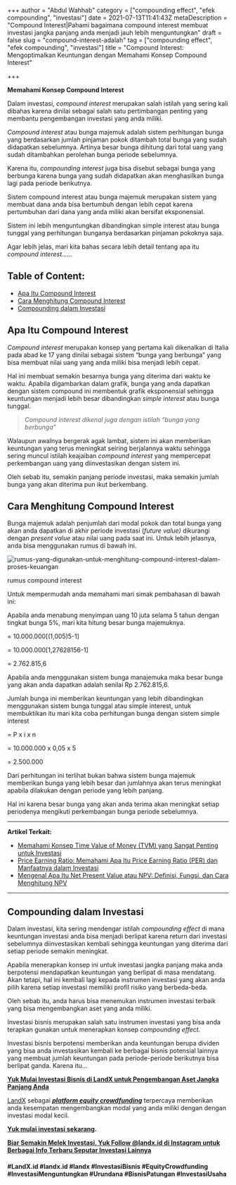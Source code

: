 +++
author = "Abdul Wahhab"
category = ["compounding effect", "efek compounding", "investasi"]
date = 2021-07-13T11:41:43Z
metaDescription = "Compound Interest|Pahami bagaimana compound interest membuat investasi jangka panjang anda menjadi jauh lebih menguntungkan"
draft = false
slug = "compound-interest-adalah"
tag = ["compounding effect", "efek compounding", "investasi"]
title = "Compound Interest: Mengoptimalkan Keuntungan dengan Memahami Konsep Compound Interest"

+++


**Memahami Konsep Compound Interest**

Dalam investasi, _compound interest_ merupakan salah istilah yang sering kali dibahas karena dinilai sebagai salah satu pertimbangan penting yang membantu pengembangan investasi yang anda miliki.

_Compound interest_ atau bunga majemuk adalah sistem perhitungan bunga yang berdasarkan jumlah pinjaman pokok ditambah total bunga yang sudah didapatkan sebelumnya. Artinya besar bunga dihitung dari total uang yang sudah ditambahkan perolehan bunga periode sebelumnya.

Karena itu, _compounding interest_ juga bisa disebut sebagai bunga yang berbunga karena bunga yang sudah didapatkan akan menghasilkan bunga lagi pada periode berikutnya.

Sistem compound interest atau bunga majemuk merupakan sistem yang membuat dana anda bisa bertumbuh dengan lebih cepat karena pertumbuhan dari dana yang anda miliki akan bersifat eksponensial.

Sistem ini lebih menguntungkan dibandingkan simple interest atau bunga tunggal yang perhitungan bunganya berdasarkan pinjaman pokoknya saja.

Agar lebih jelas, mari kita bahas secara lebih detail tentang apa itu _compound interest…..._

## Table of Content:

* [Apa Itu Compound Interest](#apa-itu-compound-interest)
* [Cara Menghitung Compound Interest](#cara-menghitung-compound-interest)
* [Compounding dalam Investasi](#compounding-dalam-investasi)

## Apa Itu Compound Interest

_Compound interest_ merupakan konsep yang pertama kali dikenalkan di Italia pada abad ke 17 yang dinilai sebagai sistem “bunga yang berbunga” yang bisa membuat nilai uang yang anda miliki bisa menjadi lebih cepat.

Hal ini membuat semakin besarnya bunga yang diterima dari waktu ke waktu. Apabila digambarkan dalam grafik, bunga yang anda dapatkan dengan sistem compound ini membentuk grafik eksponensial sehingga keuntungan menjadi lebih besar dibandingkan _simple interest_ atau bunga tunggal.

> _Compound interest dikenal juga dengan istilah “bunga yang berbunga”_

Walaupun awalnya bergerak agak lambat, sistem ini akan memberikan keuntungan yang terus meningkat seiring berjalannya waktu sehingga sering muncul istilah keajaiban _compound interest_ yang mempercepat perkembangan uang yang diinvestasikan dengan sistem ini.

Oleh sebab itu, semakin panjang periode investasi, maka semakin jumlah bunga yang akan diterima pun ikut berkembang.

## Cara Menghitung Compound Interest

Bunga majemuk adalah penjumlah dari modal pokok dan total bunga yang akan anda dapatkan di akhir periode investasi (_future value)_ dikurangi dengan _present value_ atau nilai uang pada saat ini. Untuk lebih jelasnya, anda bisa menggunakan rumus di bawah ini.

![rumus-yang-digunakan-untuk-menghitung-compound-interest-dalam-proses-keuangan](https://accountgram-production.sfo2.cdn.digitaloceanspaces.com/landx_ghost/2021/09/rumus-yang-digunakan-untuk-menghitung-compound-interest-dalam-proses-keuangan.png)

rumus compound interest

Untuk mempermudah anda memahami mari simak pembahasan di bawah ini:

Apabila anda menabung menyimpan uang 10 juta selama 5 tahun dengan tingkat bunga 5%, mari kita hitung besar bunga majemuknya.

= 10.000.000[(1,005)5-1]

= 10.000.000[1,27628156-1]

= 2.762.815,6

Apabila anda menggunakan sistem bunga manajemuka maka besar bunga yang akan anda dapatkan adalah senilai Rp 2.762.815,6.

Jumlah bunga ini memberikan keuntungan yang lebih dibandingkan menggunakan sistem bunga tunggal atau simple interest, untuk membuktikan itu mari kita coba perhitungan bunga dengan sistem simple interest

= P x i x n

= 10.000.000 x 0,05 x 5

= 2.500.000

Dari perhitungan ini terlihat bukan bahwa sistem bunga majemuk memberikan bunga yang  lebih besar dan jumlahnya akan terus meningkat apabila dilakukan dengan periode yang lebih panjang.

Hal ini karena besar bunga yang akan anda terima akan meningkat setiap periodenya mengikuti perkembangan bunga periode sebelumnya.

---

**Artikel Terkait:**

* [Memahami Konsep Time Value of Money (TVM) yang Sangat Penting untuk Investasi](https://landx.id/blog/time-value-of-money-adalah/)
* [Price Earning Ratio: Memahami Apa Itu Price Earning Ratio (PER) dan Manfaatnya dalam Investasi](https://landx.id/blog/price-earning-ratio-adalah/)
* [Mengenal Apa Itu Net Present Value atau NPV: Definisi, Fungsi, dan Cara Menghitung NPV](https://landx.id/blog/mengenal-apa-itu-net-present-value-atau-npv-definisi-fungsi-dan-cara-menghitung-npv/)

---

## Compounding dalam Investasi

Dalam investasi, kita sering mendengar istilah _compounding effect_ di mana keuntungan investasi anda bisa menjadi berlipat karena return dari investasi sebelumnya diinvestasikan kembali sehingga keuntungan yang diterima dari setiap periode semakin meningkat.

Apabila menerapkan konsep ini untuk investasi jangka panjang maka anda berpotensi mendapatkan keuntungan yang berlipat di masa mendatang. Akan tetapi, hal ini kembali lagi kepada instrumen investasi yang akan anda pilih karena setiap investasi memiliki profil risiko yang berbeda-beda.

Oleh sebab itu, anda harus bisa menemukan instrumen investasi terbaik yang bisa mengembangkan aset yang anda miliki.

Investasi bisnis merupakan salah satu instrumen investasi yang bisa anda terapkan gunakan untuk menerapkan konsep _compounding effect._

Investasi bisnis berpotensi memberikan anda keuntungan berupa dividen yang bisa anda investasikan kembali ke berbagai bisnis potensial lainnya yang membuat jumlah keuntungan pada periode-periode berikutnya bisa berlipat ganda. Karena itu…

[**Yuk Mulai Investasi Bisnis di LandX untuk Pengembangan Aset Jangka Panjang Anda**](https://landx.id/project/index.html)

[LandX](https://landx.id/) sebagai _**[platform equity crowdfunding](https://landx.id/)**_ terpercaya memberikan anda kesempatan mengembangkan modal yang anda miliki dengan dengan investasi modal kecil.

**[Yuk mulai investasi sekarang](https://landx.id/project/index.html).**

**[Biar Semakin Melek Investasi, Yuk Follow @landx.id di Instagram untuk Berbagai Info Terbaru Seputar Investasi Lainnya](https://instagram.com/landx.id?utm_medium=copy_link)**

#### **#LandX.id    #landx.id    #landx  #InvestasiBisnis    #EquityCrowdfunding    #InvestasiMenguntungkan    #Urundana    #BisnisPatungan    #InvestasiUsaha**

